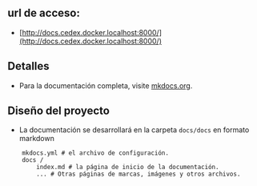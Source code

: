 ## url de acceso:

- [http://docs.cedex.docker.localhost:8000/](http://docs.cedex.docker.localhost:8000/)

## Detalles

- Para la documentación completa, visite [mkdocs.org](https://mkdocs.org).


## Diseño del proyecto
- La documentación se desarrollará en la carpeta ``docs/docs`` en formato
markdown

````
    mkdocs.yml # el archivo de configuración.
    docs /
        index.md # la página de inicio de la documentación.
        ... # Otras páginas de marcas, imágenes y otros archivos.
````
